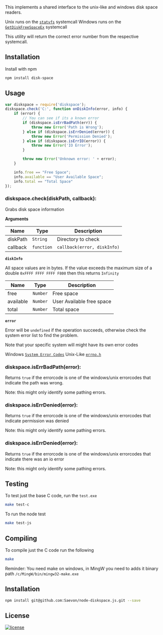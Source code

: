 
This implements a shared interface to the unix-like and windows disk space readers.

Unix runs on the [`statvfs`](https://linux.die.net/man/2/statvfs) systemcall
Windows runs on the [`GetDiskFreeSpaceEx`](https://msdn.microsoft.com/en-us/library/windows/desktop/aa364937/) systemcall

This utility will return the correct error number from the respective systemcall.

## Installation

Install with npm

```bash
npm install disk-space
```

## Usage

```js
var diskspace = require('diskspace');
diskspace.check('C:', function onDiskInfo(error, info) {
    if (error) {
    	// You can see if its a known error
    	if (diskspace.isErrBadPath(err)) {
    		throw new Error('Path is Wrong');
    	} else if (diskspace.isErrDenied(error)) {
    		throw new Error('Permission Denied');
    	} else if (diskspace.isErrIO(error)) {
    		throw new Error('IO Error');
	    }

    	throw new Error('Unknown error: ' + error);
	}

    info.free == "Free Space";
    info.available == "User Available Space";
    info.total == "Total Space"
});
```

### diskspace.check(diskPath, callback):

Grabs disk space information

**Arguments**

| Name        | Type   | Description           |
|-------------|--------|-----------------------|
| diskPath   | `String`   | Directory to check  |
| callback   | `function` | `callback(error, diskInfo)` |

**`diskInfo`**

All space values are in bytes. If the value exceeds the maximum size of a double `0xFFFF FFFF FFFF F800` then this returns `Infinity`

| Name        | Type     | Description           |
|-------------|----------|-----------------------|
| free        | `Number` | Free space  |
| available   | `Number` | User Available free space  |
| total       | `Number` | Total space  |

**`error`**

Error will be `undefined` if the operation succeeds, otherwise check the system error list to find the problem.

Note that your specific system will might have its own error codes

Windows [`System Error Codes`](https://msdn.microsoft.com/en-us/library/windows/desktop/ms681381)
Unix-Like [`errno.h`](http://www.virtsync.com/c-error-codes-include-errno)


### diskspace.isErrBadPath(error):

Returns `true` if the errorcode is one of the windows/unix errorcodes that indicate the path was wrong.

Note: this might only identify some pathing errors.

### diskspace.isErrDenied(error):

Returns `true` if the errorcode is one of the windows/unix errorcodes that indicate permission was denied

Note: this might only identify some pathing errors.

### diskspace.isErrDenied(error):

Returns `true` if the errorcode is one of the windows/unix errorcodes that indicate there was an io error

Note: this might only identify some pathing errors.



## Testing

To test just the base C code, run the `test.exe`

``` bash
make test-c
```

To run the node test
``` bash
make test-js
```



## Compiling


To compile just the C code run the following

``` bash
make
```

Reminder: You need make on windows, in MingW you need to adds it binary path `/c/MingW/bin/mingw32-make.exe`


## Installation

```bash
npm install git@github.com:Saevon/node-diskspace.js.git --save
```

## License

[![license](https://img.shields.io/github/license/mashape/apistatus.svg)](https://github.com/Saevon/bytes.js/blob/master/LICENSE)

